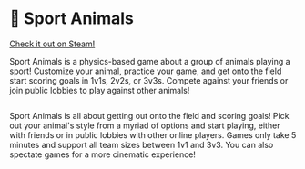 # 🐻 Sport Animals

[Check it out on Steam!](https://store.steampowered.com/app/3950190/Sport_Animals/)

Sport Animals is a physics-based game about a group of animals playing a sport! Customize your animal, practice your game, and get onto the field start scoring goals in 1v1s, 2v2s, or 3v3s. Compete against your friends or join public lobbies to play against other animals!

<figure><img src="https://shared.fastly.steamstatic.com/store_item_assets/steam/apps/3950190/37f428a09de9dd054957113d519f2477dd3d736c/header.jpg?t=1756345411" alt=""><figcaption></figcaption></figure>

Sport Animals is all about getting out onto the field and scoring goals! Pick out your animal's style from a myriad of options and start playing, either with friends or in public lobbies with other online players. Games only take 5 minutes and support all team sizes between 1v1 and 3v3. You can also spectate games for a more cinematic experience!

<figure><img src="../.gitbook/assets/sport_animals_video.gif" alt=""><figcaption></figcaption></figure>
